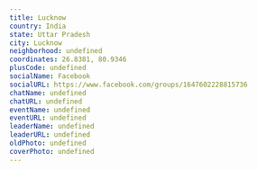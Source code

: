 ```yaml
---
title: Lucknow
country: India
state: Uttar Pradesh
city: Lucknow
neighborhood: undefined
coordinates: 26.8381, 80.9346
plusCode: undefined
socialName: Facebook
socialURL: https://www.facebook.com/groups/1647602228815736
chatName: undefined
chatURL: undefined
eventName: undefined
eventURL: undefined
leaderName: undefined
leaderURL: undefined
oldPhoto: undefined
coverPhoto: undefined
---
```

